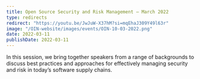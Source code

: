 ```yaml
---
title: Open Source Security and Risk Management – March 2022
type: redirects
redirect: "https://youtu.be/JwJuW-X37hM?si=mqEhaJ309Y49l63r"
image: "/OIN-website/images/events/OIN-10-03-2022.png"
date: 2022-03-11
publishDate: 2022-03-11
---
```


In this session, we bring together speakers from a range of backgrounds to discuss best practices and approaches for effectively managing security and risk in today’s software supply chains.
